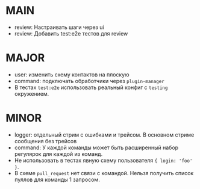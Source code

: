# MAIN
* review: Настраивать шаги через ui
* review: Добавить test:e2e тестов для review

# MAJOR
* user: изменить схему контактов на плоскую
* command: подключать обработчики через `plugin-manager`
* В тестах `test:e2e` использовать реальный конфиг c `testing` окружением.

# MINOR
* logger: отдельный стрим с ошибками и трейсом. В основном стриме сообщения без трейсов
* command: У каждой команды может быть расширенный набор регулярок для каждой из команд.
* Не использовать в тестах явную схему пользователя `{ login: 'foo' }`.
* В схеме `pull_request` нет связи с командой. Нельзя получить список пуллов для команды 1 запросом.
